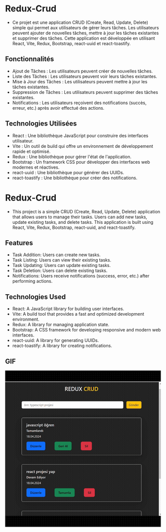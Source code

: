 # Redux-Crud

- Ce projet est une application CRUD (Create, Read, Update, Delete) simple qui permet aux utilisateurs de gérer leurs tâches. Les utilisateurs peuvent ajouter de nouvelles tâches, mettre à jour les tâches existantes et supprimer des tâches. Cette application est développée en utilisant React, Vite, Redux, Bootstrap, react-uuid et react-toastify.

## Fonctionnalités

- Ajout de Tâches : Les utilisateurs peuvent créer de nouvelles tâches.
- Liste des Tâches : Les utilisateurs peuvent voir leurs tâches existantes.
- Mise à Jour des Tâches : Les utilisateurs peuvent mettre à jour les tâches existantes.
- Suppression de Tâches : Les utilisateurs peuvent supprimer des tâches existantes.
- Notifications : Les utilisateurs reçoivent des notifications (succès, erreur, etc.) après avoir effectué des actions.

## Technologies Utilisées

- React : Une bibliothèque JavaScript pour construire des interfaces utilisateur.
- Vite : Un outil de build qui offre un environnement de développement rapide et optimisé.
- Redux : Une bibliothèque pour gérer l'état de l'application.
- Bootstrap : Un framework CSS pour développer des interfaces web modernes et réactives.
- react-uuid : Une bibliothèque pour générer des UUIDs.
- react-toastify : Une bibliothèque pour créer des notifications.

# Redux-Crud

- This project is a simple CRUD (Create, Read, Update, Delete) application that allows users to manage their tasks. Users can add new tasks, update existing tasks, and delete tasks. This application is built using React, Vite, Redux, Bootstrap, react-uuid, and react-toastify.

## Features

- Task Addition: Users can create new tasks.
- Task Listing: Users can view their existing tasks.
- Task Updating: Users can update existing tasks.
- Task Deletion: Users can delete existing tasks.
- Notifications: Users receive notifications (success, error, etc.) after performing actions.

## Technologies Used

- React: A JavaScript library for building user interfaces.
- Vite: A build tool that provides a fast and optimized development environment.
- Redux: A library for managing application state.
- Bootstrap: A CSS framework for developing responsive and modern web interfaces.
- react-uuid: A library for generating UUIDs.
- react-toastify: A library for creating notifications.

## GIF

<img src="./public/reduxcrud.gif" />
